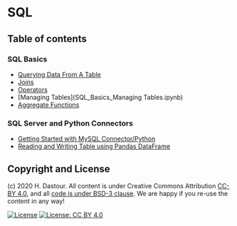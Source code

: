 # SQL

## Table of contents

### SQL Basics
* [Querying Data From A Table](SQL_Basics_Querying_Data_From_A_Table.ipynb)
* [Joins](SQL_Basics_Joins.ipynb)
* [Operators](SQL_Basics_Operators.ipynb)
* [Managing Tables](SQL_Basics_Managing Tables.ipynb)
* [Aggregate Functions](SQL_Basics_Aggregate_Functions.ipynb)

### SQL Server and Python Connectors
* [Getting Started with MySQL Connector/Python](etting_Started_with_MySQL_Connector_Python.ipynb)
* [Reading and Writing Table using Pandas DataFrame](Reading_and_Writing_Table_using_Pandas_DataFrame.ipynb)

## Copyright and License

(c) 2020 H. Dastour. All content is under Creative Commons Attribution [CC-BY 4.0](https://creativecommons.org/licenses/by/4.0/legalcode.txt), and all [code is under BSD-3 clause](https://github.com/engineersCode/EngComp/blob/master/LICENSE). We are happy if you re-use the content in any way!

[![License](https://img.shields.io/badge/License-BSD%203--Clause-blue.svg)](https://opensource.org/licenses/BSD-3-Clause) [![License: CC BY 4.0](https://img.shields.io/badge/License-CC%20BY%204.0-lightgrey.svg)](https://creativecommons.org/licenses/by/4.0/)